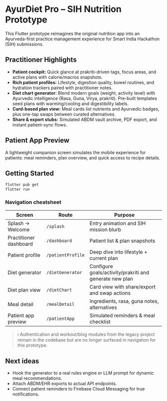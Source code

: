 # AyurDiet Pro – SIH Nutrition Prototype

This Flutter prototype reimagines the original nutrition app into an Ayurveda-first practice management experience for Smart India Hackathon (SIH) submissions.

## Practitioner Highlights

- **Patient cockpit:** Quick glance at prakriti-driven tags, focus areas, and active plans with calorie/macros snapshots.
- **Rich patient profiles:** Lifestyle, digestion quality, bowel routines, and hydration trackers paired with practitioner notes.
- **Diet chart generator:** Blend modern goals (weight, activity level) with Ayurvedic intelligence (Rasa, Guna, Virya, prakriti). Pre-built templates seed plans with warming/cooling and digestibility labels.
- **Card-based plan view:** Meal cards list nutrients and Ayurvedic badges, plus one-tap swaps between curated alternatives.
- **Share & export stubs:** Simulated ABDM vault archive, PDF export, and instant patient-sync flows.

## Patient App Preview

A lightweight companion screen simulates the mobile experience for patients: meal reminders, plan overview, and quick access to recipe details.

## Getting Started

```bash
flutter pub get
flutter run
```

### Navigation cheatsheet

| Screen                 | Route             | Purpose                                                 |
| ---------------------- | ----------------- | ------------------------------------------------------- |
| Splash → Welcome       | `/splash`         | Entry animation and SIH mission blurb                   |
| Practitioner dashboard | `/dashboard`      | Patient list & plan snapshots                           |
| Patient profile        | `/patientProfile` | Deep dive into lifestyle + current plan                 |
| Diet generator         | `/dietGenerator`  | Configure goals/activity/prakriti and generate new plan |
| Diet plan view         | `/dietChart`      | Card view with share/export and swap actions            |
| Meal detail            | `/mealDetail`     | Ingredients, rasa, guna notes, alternatives             |
| Patient app preview    | `/patientApp`     | Simulated reminders & meal checklist                    |

> ℹ️ Authentication and workout/blog modules from the legacy project remain in the codebase but are no longer surfaced in navigation for this prototype.

## Next ideas

- Hook the generator to a real rules engine or LLM prompt for dynamic meal recommendations.
- Attach ABDM/EHR exports to actual API endpoints.
- Connect patient reminders to Firebase Cloud Messaging for true notifications.
